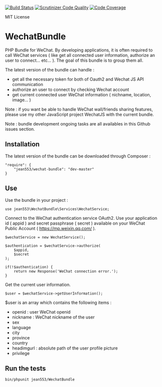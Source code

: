 [![Build Status](https://travis-ci.org/jean553/WechatBundle.svg?branch=master)](https://travis-ci.org/jean553/WechatBundle)
[![Scrutinizer Code Quality](https://scrutinizer-ci.com/g/jean553/WechatBundle/badges/quality-score.png?b=master)](https://scrutinizer-ci.com/g/jean553/WechatBundle/?branch=master)
[![Code Coverage](https://scrutinizer-ci.com/g/jean553/WechatBundle/badges/coverage.png?b=master)](https://scrutinizer-ci.com/g/jean553/WechatBundle/?branch=master)

MIT License

# WechatBundle

PHP Bundle for WeChat. By developing applications, it is often required to call WeChat services ( like get all connected user information, authorize an user to connect... etc... ). The goal of this bundle is to group them all. 

The latest version of the bundle can handle :
 - get all the necessary token for both of Oauth2 and Wechat JS API communication
 - authorize an user to connect by checking Wechat account
 - get current connected user WeChat information ( nichname, location, image... )

Note : if you want be able to handle WeChat wall/friends sharing features, please use my other JavaScript project WechatJS with the current bundle.

Note : bundle development ongoing tasks are all availables in this Github issues section.

## Installation

The latest version of the bundle can be downloaded through Composer :

```
"require": {
    "jean553/wechat-bundle": "dev-master"
}
```

## Use

Use the bundle in your project :

```
use jean553\WechatBundle\Services\WechatService;
```

Connect to the WeChat authentication service OAuth2. Use your application id ( appid ) and secret passphrase ( secret ) available on your WeChat Public Account ( https://mp.weixin.qq.com/ ).

```
$wechatService = new WechatService();

$authentication = $wechatService->authorize(
    $appid,
    $secret
);

if(!$authentication) {
    return new Response('WeChat connection error.');
}
```

Get the current user information.

```
$user = $wechatService->getUserInformation();
```

$user is an array which contains the following items :
 - openid : user WeChat openid
 - nickname : WeChat nickname of the user
 - sex
 - language
 - city
 - province
 - country
 - headimgurl : absolute path of the user profile picture
 - privilege

## Run the tests
```
bin/phpunit jean553/WechatBundle
```
